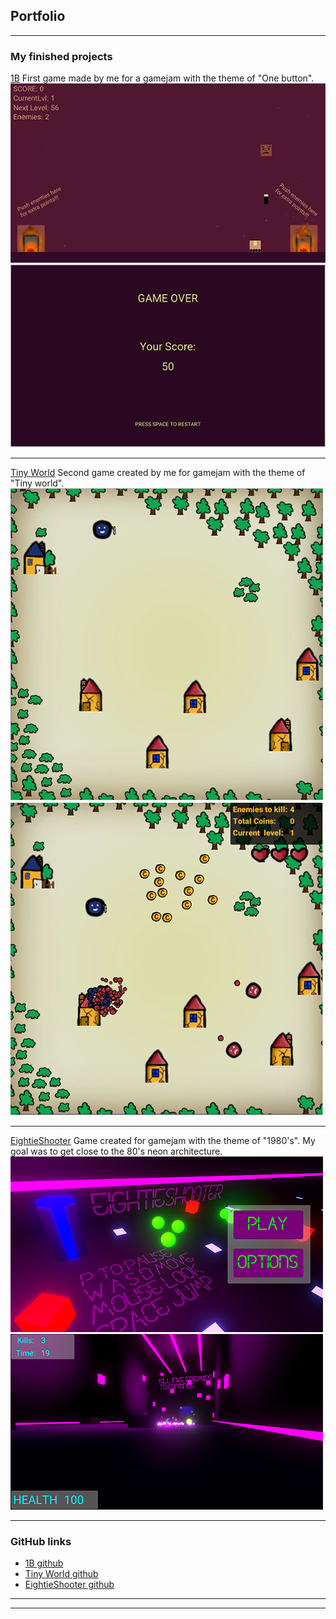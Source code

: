 ## Portfolio

---

### My finished projects 

[1B](https://iamfilthycasual.itch.io/1b)
First game made by me for a gamejam with the theme of "One button".
<img src="images/1B 2.png?raw=true"/>
<img src="images/1B 1.png?raw=true"/>

---
[Tiny World](https://iamfilthycasual.itch.io/tinyworld)
Second game created by me for gamejam with the theme of "Tiny world".
<img src="images/TW1.png?raw=true"/>
<img src="images/TW2.png?raw=true"/>

---
[EightieShooter](https://iamfilthycasual.itch.io/eightieshooter)
Game created for gamejam with the theme of "1980's". My goal was to get close to the 80's neon architecture.
<img src="images/Eightie1.png?raw=true"/>
<img src="images/Eightie2.png?raw=true"/>

---

### GitHub links

- [1B github](https://github.com/CarpenterCode/1B)
- [Tiny World github](https://github.com/CarpenterCode/Tiny-World)
- [EightieShooter github](https://github.com/CarpenterCode/EightieShooter)

---




---
<!-- Remove above link if you don't want to attibute -->
